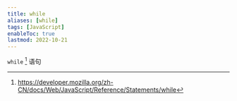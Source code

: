 ```yaml
---
title: while
aliases: [while]
tags: [JavaScript]
enableToc: true
lastmod: 2022-10-21
---
```


`while` [^1] 语句

[^1]: <https://developer.mozilla.org/zh-CN/docs/Web/JavaScript/Reference/Statements/while>
